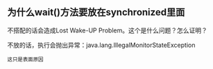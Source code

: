 ## 为什么wait()方法要放在synchronized里面

不搭配的话会造成Lost Wake-UP Problem。这个是什么问题？怎么证明？

不放的话，执行会抛出异常：java.lang.IllegalMonitorStateException

    这只是表面原因

